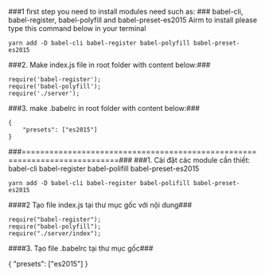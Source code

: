 ###1 first step you need to install modules need such as: ###
    babel-cli, babel-register, babel-polyfill and babel-preset-es2015
Airm to install please type this command below in your terminal
```
yarn add -D babel-cli babel-register babel-polyfill babel-preset-es2015
```
###2. Make index.js file in root folder with content below:###
```
require('babel-register');
require('babel-polyfill');
require('./server');
```
###3. make .babelrc in root folder with content below:###
```
{
    "presets": ["es2015"]
}
```
###===========================================================================###
###1. Cài đặt các module cần thiết: 
babel-cli babel-register babel-polifill babel-preset-es2015
```
yarn add -D babel-cli babel-register babel-polifill babel-preset-es2015
```
####2 Tạo file index.js tại thư mục gốc với nội dung###
```
require("babel-register");
require("babel-polyfill");
require("./server/index");
```
####3. Tạo file .babelrc tại thư mục gốc###

{
    "presets": ["es2015"]
}